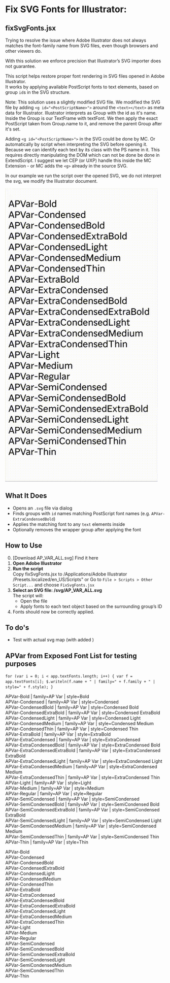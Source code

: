 

# Fix SVG Fonts for Illustrator: 
## fixSvgFonts.jsx

Trying to resolve the issue where Adobe Illustrator does not always matches the font-family name from SVG files, even though browsers and other viewers do. 

With this solution we enforce precision that Illustrator’s SVG importer does not guarantee.

This script helps restore proper font rendering in SVG files opened in Adobe Illustrator.  
It works by applying available PostScript fonts to text elements, based on group `id`s in the SVG structure.

Note: This solution uses a slightly modified SVG file. We modified the SVG file by adding `<g id="<PostScriptName>">` around the `<text></text>` as meta data for Illustrator. Illustrator interprets <g> as Group with the id as it's name. Inside the Group is our TextFrame with textFont. We then apply the exact PostScript taken from Group.name to it, and remove the parent Group after it's set.

Adding `<g id="<PostScriptName>">` in the SVG could be done by MC. Or automatically by script when interpreting the SVG before opening it. Because we can identify each text by its class with the PS name in it. This requires directly manipulating the DOM which can not be done be done in ExtendScript. I suggest we let CEP (or UXP) handle this inside the MC Extension - or MC adds the `<g>` already in the source SVG.

In our example we run the script over the opened SVG, we do not interpret the svg, we modify the Illustrator document. 

![Preview animation](./var-font-challenge/assets/output.gif)


## What It Does

- Opens an `.svg` file via dialog
- Finds groups with `id` names matching PostScript font names (e.g. `APVar-ExtraCondensedBold`)
- Applies the matching font to any `text` elements inside
- Optionally removes the wrapper group after applying the font

## How to Use

0. [Download AP_VAR_ALL.svg] Find it here
1.  **Open Adobe Illustrator**
2.  **Run the script**  
    Copy fixSvgFonts.jsx to /Applications/Adobe Illustrator <version>/Presets.localized/en_US/Scripts"
    or
    Go to `File > Scripts > Other Script...` and choose `FixSvgFonts.jsx`
3. **Select an SVG file: /svg/AP_VAR_ALL.svg**  
    The script will:
    - Open the file
    - Apply fonts to each text object based on the surrounding group’s ID
4.  Fonts should now be correctly applied.


## To do's
- Test with actual svg map (with added <g id>)



## APVar from Exposed Font List for testing purposes

`for (var i = 0; i < app.textFonts.length; i++) {
  var f = app.textFonts[i];
  $.writeln(f.name + " | family=" + f.family + " | style=" + f.style);
}`

APVar-Bold | family=AP Var | style=Bold  
APVar-Condensed | family=AP Var | style=Condensed  
APVar-CondensedBold | family=AP Var | style=Condensed Bold  
APVar-CondensedExtraBold | family=AP Var | style=Condensed ExtraBold  
APVar-CondensedLight | family=AP Var | style=Condensed Light  
APVar-CondensedMedium | family=AP Var | style=Condensed Medium  
APVar-CondensedThin | family=AP Var | style=Condensed Thin  
APVar-ExtraBold | family=AP Var | style=ExtraBold  
APVar-ExtraCondensed | family=AP Var | style=ExtraCondensed  
APVar-ExtraCondensedBold | family=AP Var | style=ExtraCondensed Bold  
APVar-ExtraCondensedExtraBold | family=AP Var | style=ExtraCondensed ExtraBold  
APVar-ExtraCondensedLight | family=AP Var | style=ExtraCondensed Light  
APVar-ExtraCondensedMedium | family=AP Var | style=ExtraCondensed Medium  
APVar-ExtraCondensedThin | family=AP Var | style=ExtraCondensed Thin  
APVar-Light | family=AP Var | style=Light  
APVar-Medium | family=AP Var | style=Medium  
APVar-Regular | family=AP Var | style=Regular  
APVar-SemiCondensed | family=AP Var | style=SemiCondensed  
APVar-SemiCondensedBold | family=AP Var | style=SemiCondensed Bold  
APVar-SemiCondensedExtraBold | family=AP Var | style=SemiCondensed ExtraBold  
APVar-SemiCondensedLight | family=AP Var | style=SemiCondensed Light  
APVar-SemiCondensedMedium | family=AP Var | style=SemiCondensed Medium  
APVar-SemiCondensedThin | family=AP Var | style=SemiCondensed Thin  
APVar-Thin | family=AP Var | style=Thin  


APVar-Bold  
APVar-Condensed  
APVar-CondensedBold  
APVar-CondensedExtraBold  
APVar-CondensedLight  
APVar-CondensedMedium  
APVar-CondensedThin  
APVar-ExtraBold  
APVar-ExtraCondensed  
APVar-ExtraCondensedBold  
APVar-ExtraCondensedExtraBold  
APVar-ExtraCondensedLight  
APVar-ExtraCondensedMedium  
APVar-ExtraCondensedThin  
APVar-Light  
APVar-Medium  
APVar-Regular  
APVar-SemiCondensed  
APVar-SemiCondensedBold  
APVar-SemiCondensedExtraBold  
APVar-SemiCondensedLight  
APVar-SemiCondensedMedium  
APVar-SemiCondensedThin  
APVar-Thin  